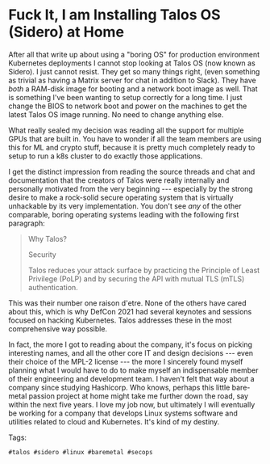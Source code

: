 # Fuck It, I am Installing Talos OS (Sidero) at Home

After all that write up about using a "boring OS" for production
environment Kubernetes deployments I cannot stop looking at Talos OS
(now known as Sidero). I just cannot resist. They get so many things
right, (even something as trivial as having a Matrix server for chat in
addition to Slack).  They have *both* a RAM-disk image for booting and a
network boot image as well. That is something I've been wanting to setup
correctly for a long time. I just change the BIOS to network boot and
power on the machines to get the latest Talos OS image running. No need
to change anything else.

What really sealed my decision was reading all the support for multiple
GPUs that are built in. You have to wonder if all the team members are
using this for ML and crypto stuff, because it is pretty much completely
ready to setup to run a k8s cluster to do exactly those applications.

I get the distinct impression from reading the source threads and chat
and documentation that the creators of Talos were really internally and
personally motivated from the very beginning --- especially by the
strong desire to make a rock-solid secure operating system that is
virtually unhackable by its very implementation. You don't see *any* of
the other comparable, boring operating systems leading with the
following first paragraph:

> Why Talos?
> 
> Security
> 
> Talos reduces your attack surface by practicing the Principle of
> Least Privilege (PoLP) and by securing the API with mutual TLS
> (mTLS) authentication.

This was their number one raison d'etre. None of the others have cared
about this, which is why DefCon 2021 had several keynotes and sessions
focused on hacking Kubernetes. Talos addresses these in the most
comprehensive way possible.

In fact, the more I got to reading about the company, it's focus on
picking interesting names, and all the other core IT and design
decisions --- even their choice of the MPL-2 license --- the more I
sincerely found myself planning what I would have to do to make myself
an indispensable member of their engineering and development team. I
haven't felt that way about a company since studying Hashicorp. Who
knows, perhaps this little bare-metal passion project at home might take
me further down the road, say within the next five years. I love my job
now, but ultimately I will eventually be working for a company that
develops Linux systems software and utilities related to cloud and
Kubernetes. It's kind of my destiny.

Tags:

    #talos #sidero #linux #baremetal #secops
